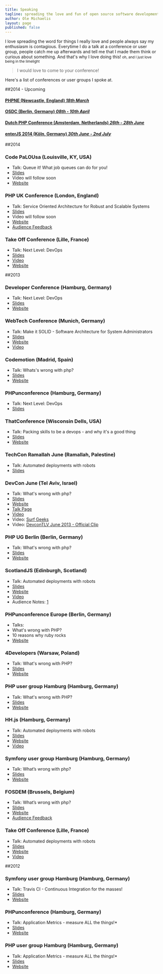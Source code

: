 ```yaml
---
title: Speaking
tagline: spreading the love and fun of open source software development and programming in general
author: Ole Michaelis
layout: page
published: false
---
```


I love spreading the word for things I really love and people always say my enthusiasm is contagious. Everytime I do a talk at a conference or user group, people catch me up afterwards and tell me that I made them think or curious about something. And that's why I love doing this! <small>oh, and I just love being in the limelight</small>

> I would love to come to your conference!

Here's a list of conferences or user groups I spoke at.

##2014 - Upcoming

#### [PHPNE (Newcastle, England) _18th March_](http://conference.phpne.org.uk/)
#### [OSDC (Berlin, Germany) _08th - 10th April_](http://www.netways.de/osdc/osdc2014/overview/)
#### [Dutch PHP Conference (Amsterdam, Netherlands) _26th - 28th June_](http://www.phpconference.nl/)
#### [enterJS 2014 (Köln, Germany) _30th June - 2nd July_](http://www.enterjs.de/)

##2014

### Code PaLOUsa (Louisville, KY, USA) 
* Talk: Queue it! What job queues can do for you!
* [Slides](https://speakerdeck.com/nesquick/queue-it-what-job-queues-can-do-for-you)
* Video will follow soon
* [Website](http://www.codepalousa.com/)

### PHP UK Conference (London, England)
* Talk: Service Oriented Architecture for Robust and Scalable Systems
* [Slides](https://speakerdeck.com/nesquick/service-oriented-architecture-for-robust-and-scalable-systems)
* Video will follow soon
* [Website](http://phpconference.co.uk/)
* [Audience Feedback](http://joind.in/talk/view/10689)

### Take Off Conference (Lille, France)
* Talk: Next Level: DevOps
* [Slides](https://speakerdeck.com/nesquick/next-level-devops-2)
* [Video](http://www.youtube.com/watch?v=AvUzov1_VCI)
* [Website](http://takeoffconf.com/2014)

##2013

### Developer Conference (Hamburg, Germany)
* Talk: Next Level: DevOps
* [Slides](https://speakerdeck.com/nesquick/next-level-devops-1)
* [Website](http://www.developer-conference.eu)

### WebTech Conference (Munich, Germany)
* Talk: Make it SOLID - Software Architecture for System Administrators
* [Slides](https://speakerdeck.com/nesquick/make-it-solid-software-architecture-for-system-administrators)
* [Website](http://webtechcon.de/)
* [Video](http://www.youtube.com/watch?v=unU7WF3E4No)

### Codemotion (Madrid, Spain)
* Talk: Whats's wrong with php?
* [Slides](https://speakerdeck.com/nesquick/whats-wrong-with-php-4)
* [Website](http://codemotion.es/)

### PHPunconference (Hamburg, Germany)
* Talk: Next Level: DevOps
* [Slides](https://speakerdeck.com/nesquick/next-level-devops)

### ThatConference (Wisconsin Dells, USA)
* Talk: Packing skills to be a devops - and why it's a good thing
* [Slides](https://speakerdeck.com/nesquick/packing-skills-to-be-a-devops-and-why-thats-a-good-thing)
* [Website](http://www.thatconference.com/)

### TechCon Ramallah June (Ramallah, Palestine)
* Talk: Automated deployments with robots
* [Slides](https://speakerdeck.com/nesquick/automated-deployments-with-robots-2)

### DevCon June (Tel Aviv, Israel)
* Talk: What's wrong with php?
* [Slides](https://speakerdeck.com/nesquick/whats-wrong-with-php-3)
* [Website](http://devcon-june2013.events.co.il/)
* [Talk Page](http://devcon-june2013.events.co.il/presentations/882-whats-wrong-with-php)
* [Video](http://www.youtube.com/watch?feature=player_embedded&v=jBByC28N1C8)
* Video: [Surf Geeks](http://www.youtube.com/watch?v=RERjqWWkDIc)
* Video: [DevconTLV June 2013 - Official Clip](http://www.youtube.com/watch?v=vRiNHEaC5_4)

### PHP UG Berlin (Berlin, Germany)
* Talk: What's wrong with php?
* [Slides](https://speakerdeck.com/nesquick/whats-wrong-with-php-2)
* [Website](http://www.bephpug.de/)

### ScotlandJS (Edinburgh, Scotland)
* Talk: Automated deployments with robots
* [Slides](https://speakerdeck.com/nesquick/automated-deployments-with-robots-1)
* [Website](http://scotlandjs.com/)
* [Video](https://vimeo.com/69454968)
* Audience Notes: [1](http://decadecity.net/blog/2013/05/09/ole-michaelis-automated-deployments-with-robots)

### PHPunconference Europe (Berlin, Germany)
 * Talks:
  * What's wrong with PHP?
  * 10 reasons why ruby rocks
 * [Website](http://www.phpuceu.org/)

### 4Developers (Warsaw, Poland)
 * Talk: What's wrong with PHP?
 * [Slides][phpug_slides_whats_wrong]
 * [Website][4developers_homepage]

 [phpug_slides_whats_wrong]: https://speakerdeck.com/nesquick/whats-wrong-with-php-1
 [4developers_homepage]: http://2013.4developers.org.pl/en/

### PHP user group Hamburg (Hamburg, Germany)
 * Talk: What's wrong with PHP?
 * [Slides][phpug_slides_whats_wrong]
 * [Website][phpug_hp_2013]

 [phpug_slides_whats_wrong]: https://speakerdeck.com/nesquick/whats-wrong-with-php-1
 [phpug_hp_2013]: http://www.phpughh.de/

### HH.js (Hamburg, Germany)
 * Talk: Automated deployments with robots
 * [Slides][robots_slides]
 * [Website][hhjs]
 * [Video][hhjs_video]

 [hhjs]: http://www.meetup.com/hamburg-js/events/72891992/
 [robots_slides]: https://speakerdeck.com/nesquick/automated-deployments-with-robots
 [hhjs_video]: http://lecture2go.uni-hamburg.de/veranstaltungen/-/v/14758

### Symfony user group Hamburg (Hamburg, Germany)
 * Talk: What’s wrong with php?
 * [Slides][what_wrong_with_php_slides]
 * [Website][sf_ug_hh]

 [sf_ug_hh]: http://www.meetup.com/sfughh/events/97853262/

### FOSDEM (Brussels, Belgium)
 * Talk: What’s wrong with php?
 * [Slides][what_wrong_with_php_slides]
 * [Website][fosdem_hp]
 * [Audience Feedback](http://joind.in/talk/view/8070)

 [what_wrong_with_php_slides]: https://speakerdeck.com/nesquick/whats-wrong-with-php
 [fosdem_hp]: https://fosdem.org/2013/schedule/speaker/ole_michaelis/

### Take Off Conference (Lille, France)
 * Talk: Automated deployments with robots
 * [Slides][robots_slides]
 * [Website][takeoff_hp]
 * [Video][takeoff_talk]

 [takeoff_talk]: http://www.youtube.com/watch?v=3_G9mfJkMuM&list=PLMz7qMiFSV93QQUFSDRFWPBcdGHfkySqN
 [takeoff_hp]: http://takeoffconf.com/

##2012
### Symfony user group Hamburg (Hamburg, Germany)
 * Talk: Travis CI - Continuous Integration for the masses!
 * [Slides][travis_slides]
 * [Website][sf_ug_hh_2012]

 [travis_slides]: https://speakerdeck.com/nesquick/travis-ci-continuous-integration-for-the-masses
 [sf_ug_hh_2012]: http://www.meetup.com/sfughh/events/91521812/

### PHPunconference (Hamburg, Germany)
 * Talk: Application Metrics - measure ALL the things!*
 * [Slides][unconf_slides]
 * [Website][unconf_2012]

 [unconf_slides]: https://speakerdeck.com/nesquick/application-metrics-measure-all-the-things-star
 [unconf_2012]: http://contribs.eu.phpunconf.org/

### PHP user group Hamburg (Hamburg, Germany)
 * Talk: Application Metrics - measure ALL the things!*
 * [Slides][phpug_slides_2012]
 * [Website][phpug_hp_2012]

 [phpug_slides_2012]: https://speakerdeck.com/nesquick/application-metrics-phpughh
 [phpug_hp_2012]: http://www.meetup.com/phpughh/events/64049162/

